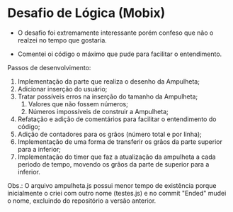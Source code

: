 # Desafio de Lógica (Mobix)
- O desafio foi extremamente interessante porém confeso que não o realzei no tempo que gostaria.

- Comentei oi código o máximo que pude para facilitar o entendimento.

Passos de desenvolvimento:

1. Implementação da parte que realiza o desenho da Ampulheta;
2. Adicionar inserção do usuário;
3. Tratar possíveis erros na inserção do tamanho da Ampulheta;
	1. Valores que não fossem números;
	2. Números impossíveis de construir a Ampulheta;
4. Refatação e adição de comentários para facilitar o entendimento do código;
5. Adição de contadores para os grãos (número total e por linha);
6. Implementação de uma forma de transferir os grãos da parte superior para a inferior;
7. Implementação do timer que faz a atualização da ampulheta a cada periodo de tempo, movendo os grãos da parte de superior para a inferior.



Obs.: O arquivo ampulheta.js possui menor tempo de existência porque inicialmente o criei com outro nome (testes.js) e no commit "Ended" mudei o nome, excluindo do repositório a versão anterior.
